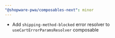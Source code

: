 ```yaml
---
"@shopware-pwa/composables-next": minor
---
```


- Add `shipping-method-blocked` error resolver to `useCartErrorParamsResolver` composable
